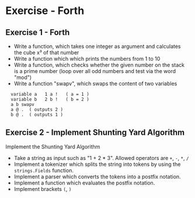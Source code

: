# Exercise - Forth

## Exercise 1 - Forth

- Write a function, which takes one integer as argument and calculates the cube x³ of that number
- Write a function which which prints the numbers from 1 to 10
- Write a function, which checks whether the given number on the stack is a prime number (loop over all odd numbers and test via the word "mod")
- Write a function "swapv", which swaps the content of two variables

```Forth
  variable a   1 a !   ( a = 1 )
  variable b   2 b !   ( b = 2 )
  a b swapv
  a @ .  ( outputs 2 )
  b @ .  ( outputs 1 )
```

## Exercise 2 - Implement Shunting Yard Algorithm

Implement the Shunting Yard Algorithm
- Take a string as input such as "1 + 2 * 3". Allowed operators are `+`, `-`, `*`, `/`
- Implement a tokenizer which splits the string into tokens by using the `strings.Fields` function.
- Implement a parser which converts the tokens into a postfix notation.
- Implement a function which evaluates the postfix notation.
- Implement brackets `(`, `)`
 


